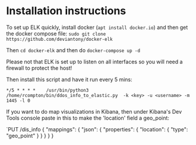 # Installation instructions
To set up ELK quickly, install docker (`apt install docker.io`) and then get the docker compose file:
`sudo git clone https://github.com/deviantony/docker-elk`

Then `cd docker-elk` and then do `docker-compose up -d`

Please not that ELK is set up to listen on all interfaces so you will need a firewall to protect the host!

Then install this script and have it run every 5 mins:

`*/5 * * * *    /usr/bin/python3 /home/rcompton/bin/ddos_info_to_elastic.py  -k <key> -u <username> -m 1445 -l 0`

If you want to do map visualizations in Kibana, then under Kibana's Dev Tools console paste in this to make the 'location' field a geo_point:

`PUT /dis_info
{
    "mappings": {
        "json": {
            "properties": {
                "location": {
                    "type": "geo_point"
                }
            }
        }
    }
}
